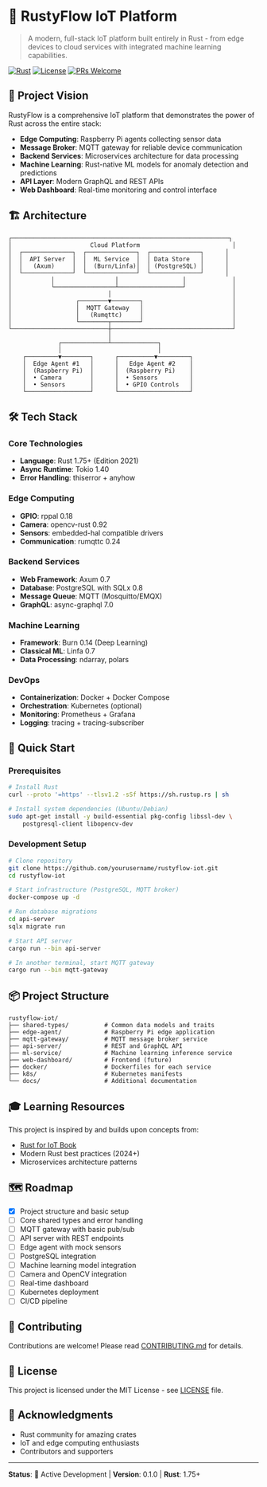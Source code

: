 # 🦀 RustyFlow IoT Platform

> A modern, full-stack IoT platform built entirely in Rust - from edge devices to cloud services with integrated machine learning capabilities.

[![Rust](https://img.shields.io/badge/rust-1.75%2B-orange.svg)](https://www.rust-lang.org/)
[![License](https://img.shields.io/badge/license-MIT-blue.svg)](LICENSE)
[![PRs Welcome](https://img.shields.io/badge/PRs-welcome-brightgreen.svg)](CONTRIBUTING.md)

## 🎯 Project Vision

RustyFlow is a comprehensive IoT platform that demonstrates the power of Rust across the entire stack:
- **Edge Computing**: Raspberry Pi agents collecting sensor data
- **Message Broker**: MQTT gateway for reliable device communication  
- **Backend Services**: Microservices architecture for data processing
- **Machine Learning**: Rust-native ML models for anomaly detection and predictions
- **API Layer**: Modern GraphQL and REST APIs
- **Web Dashboard**: Real-time monitoring and control interface

## 🏗️ Architecture

```
┌─────────────────────────────────────────────────────────────┐
│                      Cloud Platform                          │
│  ┌──────────────┐  ┌──────────────┐  ┌──────────────┐      │
│  │  API Server  │  │  ML Service  │  │ Data Store   │      │
│  │   (Axum)     │  │  (Burn/Linfa)│  │ (PostgreSQL) │      │
│  └──────────────┘  └──────────────┘  └──────────────┘      │
│           │                 │                  │             │
│           └─────────────────┴──────────────────┘             │
│                           │                                  │
│                  ┌────────▼────────┐                         │
│                  │  MQTT Gateway   │                         │
│                  │   (Rumqttc)     │                         │
│                  └────────┬────────┘                         │
└───────────────────────────┼──────────────────────────────────┘
                            │
              ┌─────────────┴─────────────┐
              │                           │
    ┌─────────▼────────┐      ┌──────────▼─────────┐
    │  Edge Agent #1   │      │   Edge Agent #2    │
    │  (Raspberry Pi)  │      │  (Raspberry Pi)    │
    │  • Camera        │      │  • Sensors         │
    │  • Sensors       │      │  • GPIO Controls   │
    └──────────────────┘      └────────────────────┘
```

## 🛠️ Tech Stack

### Core Technologies
- **Language**: Rust 1.75+ (Edition 2021)
- **Async Runtime**: Tokio 1.40
- **Error Handling**: thiserror + anyhow

### Edge Computing
- **GPIO**: rppal 0.18
- **Camera**: opencv-rust 0.92
- **Sensors**: embedded-hal compatible drivers
- **Communication**: rumqttc 0.24

### Backend Services
- **Web Framework**: Axum 0.7
- **Database**: PostgreSQL with SQLx 0.8
- **Message Queue**: MQTT (Mosquitto/EMQX)
- **GraphQL**: async-graphql 7.0

### Machine Learning
- **Framework**: Burn 0.14 (Deep Learning)
- **Classical ML**: Linfa 0.7
- **Data Processing**: ndarray, polars

### DevOps
- **Containerization**: Docker + Docker Compose
- **Orchestration**: Kubernetes (optional)
- **Monitoring**: Prometheus + Grafana
- **Logging**: tracing + tracing-subscriber

## 🚀 Quick Start

### Prerequisites
```bash
# Install Rust
curl --proto '=https' --tlsv1.2 -sSf https://sh.rustup.rs | sh

# Install system dependencies (Ubuntu/Debian)
sudo apt-get install -y build-essential pkg-config libssl-dev \
    postgresql-client libopencv-dev
```

### Development Setup
```bash
# Clone repository
git clone https://github.com/yourusername/rustyflow-iot.git
cd rustyflow-iot

# Start infrastructure (PostgreSQL, MQTT broker)
docker-compose up -d

# Run database migrations
cd api-server
sqlx migrate run

# Start API server
cargo run --bin api-server

# In another terminal, start MQTT gateway
cargo run --bin mqtt-gateway
```

## 📦 Project Structure

```
rustyflow-iot/
├── shared-types/          # Common data models and traits
├── edge-agent/            # Raspberry Pi edge application
├── mqtt-gateway/          # MQTT message broker service
├── api-server/            # REST and GraphQL API
├── ml-service/            # Machine learning inference service
├── web-dashboard/         # Frontend (future)
├── docker/                # Dockerfiles for each service
├── k8s/                   # Kubernetes manifests
└── docs/                  # Additional documentation
```

## 🎓 Learning Resources

This project is inspired by and builds upon concepts from:
- [Rust for IoT Book](https://www.packtpub.com/product/rust-for-the-iot/9781805120797)
- Modern Rust best practices (2024+)
- Microservices architecture patterns

## 🗺️ Roadmap

- [x] Project structure and basic setup
- [ ] Core shared types and error handling
- [ ] MQTT gateway with basic pub/sub
- [ ] API server with REST endpoints
- [ ] Edge agent with mock sensors
- [ ] PostgreSQL integration
- [ ] Machine learning model integration
- [ ] Camera and OpenCV integration
- [ ] Real-time dashboard
- [ ] Kubernetes deployment
- [ ] CI/CD pipeline

## 🤝 Contributing

Contributions are welcome! Please read [CONTRIBUTING.md](CONTRIBUTING.md) for details.

## 📄 License

This project is licensed under the MIT License - see [LICENSE](LICENSE) file.

## 🙏 Acknowledgments

- Rust community for amazing crates
- IoT and edge computing enthusiasts
- Contributors and supporters

---

**Status**: 🚧 Active Development | **Version**: 0.1.0 | **Rust**: 1.75+
